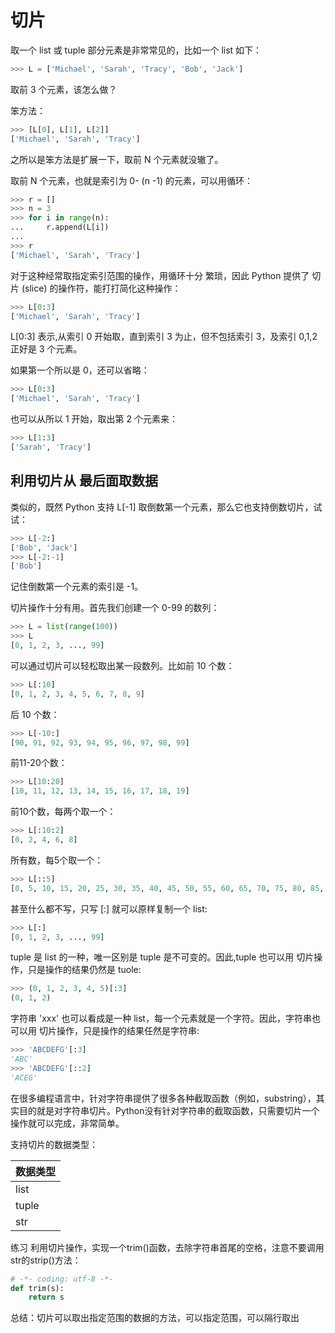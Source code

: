 # 切片

取一个 list 或 tuple 部分元素是非常常见的，比如一个 list 如下：

````python
>>> L = ['Michael', 'Sarah', 'Tracy', 'Bob', 'Jack']
````

取前 3 个元素，该怎么做？

笨方法：
````python
>>> [L[0], L[1], L[2]]
['Michael', 'Sarah', 'Tracy']
````

之所以是笨方法是扩展一下，取前 N 个元素就没辙了。

取前 N 个元素，也就是索引为 0- (n -1) 的元素，可以用循环：
````python
>>> r = []
>>> n = 3
>>> for i in range(n):
...     r.append(L[i])
... 
>>> r
['Michael', 'Sarah', 'Tracy']
````

对于这种经常取指定索引范围的操作，用循环十分 繁琐，因此 Python 提供了 切片 (slice) 的操作符，能打打简化这种操作：
````python
>>> L[0:3]
['Michael', 'Sarah', 'Tracy']
````
L[0:3] 表示,从索引 0 开始取，直到索引 3 为止，但不包括索引 3，及索引 0,1,2 正好是 3 个元素。

如果第一个所以是 0，还可以省略：
````python
>>> L[0:3]
['Michael', 'Sarah', 'Tracy']
```` 

也可以从所以 1 开始，取出第 2 个元素来：
````python
>>> L[1:3]
['Sarah', 'Tracy']
````

## 利用切片从 最后面取数据

类似的，既然 Python 支持 L[-1] 取倒数第一个元素，那么它也支持倒数切片，试试：
````python
>>> L[-2:]
['Bob', 'Jack']
>>> L[-2:-1]
['Bob']
````

记住倒数第一个元素的索引是 -1。

切片操作十分有用。首先我们创建一个 0-99 的数列：
````python
>>> L = list(range(100))
>>> L
[0, 1, 2, 3, ..., 99]
````

可以通过切片可以轻松取出某一段数列。比如前 10 个数：
````python
>>> L[:10]
[0, 1, 2, 3, 4, 5, 6, 7, 8, 9]
````

后 10 个数：
````python
>>> L[-10:]
[90, 91, 92, 93, 94, 95, 96, 97, 98, 99]
````

前11-20个数：
````python
>>> L[10:20]
[10, 11, 12, 13, 14, 15, 16, 17, 18, 19]
````

前10个数，每两个取一个：
````python
>>> L[:10:2]
[0, 2, 4, 6, 8]
````

所有数，每5个取一个：
````python
>>> L[::5]
[0, 5, 10, 15, 20, 25, 30, 35, 40, 45, 50, 55, 60, 65, 70, 75, 80, 85, 90, 95]
````

甚至什么都不写，只写 [:] 就可以原样复制一个 list:
````python
>>> L[:]
[0, 1, 2, 3, ..., 99]
````

tuple 是 list 的一种，唯一区别是 tuple 是不可变的。因此,tuple 也可以用 切片操作，只是操作的结果仍然是 tuole:
````python
>>> (0, 1, 2, 3, 4, 5)[:3]
(0, 1, 2)
````

字符串 'xxx' 也可以看成是一种 list，每一个元素就是一个字符。因此，字符串也可以用 切片操作，只是操作的结果任然是字符串:


````python
>>> 'ABCDEFG'[:3]
'ABC'
>>> 'ABCDEFG'[::2]
'ACEG'
````

在很多编程语言中，针对字符串提供了很多各种截取函数（例如，substring），其实目的就是对字符串切片。Python没有针对字符串的截取函数，只需要切片一个操作就可以完成，非常简单。

支持切片的数据类型：

|数据类型|
|-------|
|list   |
|tuple  |
|str    |


练习
利用切片操作，实现一个trim()函数，去除字符串首尾的空格，注意不要调用str的strip()方法：

````python
# -*- coding: utf-8 -*-
def trim(s):
    return s
````


总结：切片可以取出指定范围的数据的方法，可以指定范围，可以隔行取出
